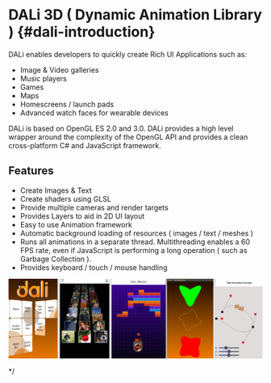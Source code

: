 <!--
/**-->

# DALi 3D ( Dynamic Animation Library ) {#dali-introduction}

DALi enables developers to quickly create Rich UI Applications such as:

 + Image & Video galleries
 + Music players
 + Games
 + Maps
 + Homescreens / launch pads
 + Advanced watch faces for wearable devices

DALi is based on OpenGL ES 2.0 and 3.0. DALi provides a high level wrapper around the complexity of
the OpenGL API and provides a clean cross-platform C# and JavaScript framework.

## Features

 + Create Images & Text
 + Create shaders using GLSL
 + Provide multiple cameras and render targets
 + Provides Layers to aid in 2D UI layout
 + Easy to use Animation framework
 + Automatic background loading of resources ( images / text / meshes )
 + Runs all animations in a separate thread. Multithreading enables a 60 FPS rate, even if JavaScript is performing a long operation ( such as Garbage Collection ).
 + Provides keyboard / touch / mouse handling
 

![ ](screen-shot.png)

*/
